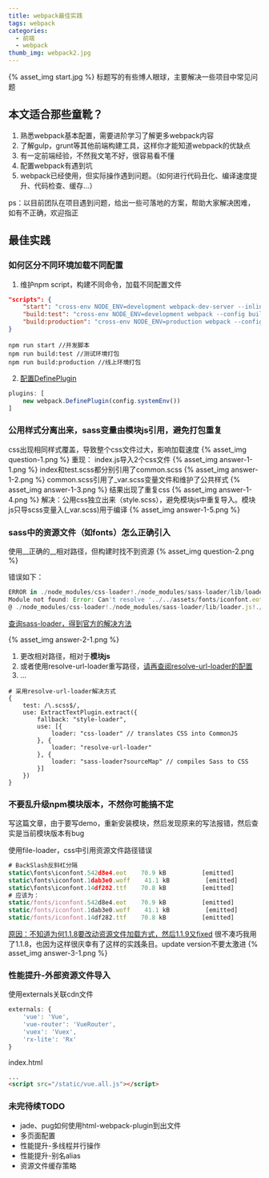 ```yaml
---
title: webpack最佳实践
tags: webpack
categories:
  - 前端
  - webpack
thumb_img: webpack2.jpg
---
```


{% asset_img start.jpg %}
标题写的有些博人眼球，主要解决一些项目中常见问题

## 本文适合那些童靴？
1. 熟悉webpack基本配置，需要进阶学习了解更多webpack内容
2. 了解gulp，grunt等其他前端构建工具，这样你才能知道webpack的优缺点
3. 有一定前端经验，不然我文笔不好，很容易看不懂
4. 配置webpack有遇到坑
5. webpack已经使用，但实际操作遇到问题。（如何进行代码丑化、编译速度提升、代码检查、缓存...）

ps：以目前团队在项目遇到问题，给出一些可落地的方案，帮助大家解决困难，如有不正确，欢迎指正

## 最佳实践
### 如何区分不同环境加载不同配置
1. 维护npm script，构建不同命令，加载不同配置文件
````json
"scripts": {
    "start": "cross-env NODE_ENV=development webpack-dev-server --inline --progress --config build/webpack.dev.conf.js",
    "build:test": "cross-env NODE_ENV=development webpack --config build/webpack.dev.conf.js",
    "build:production": "cross-env NODE_ENV=production webpack --config build/webpack.pro.conf.js"
}
````
    npm run start //开发脚本
    npm run build:test //测试环境打包
    npm run build:production //线上环境打包

2. [配置DefinePlugin](https://webpack.js.org/plugins/define-plugin/#usage)
````js
plugins: [
    new webpack.DefinePlugin(config.systemEnv())
]
````

### 公用样式分离出来，sass变量由模块js引用，避免打包重复
css出现相同样式覆盖，导致整个css文件过大，影响加载速度
{% asset_img question-1.png %}
重现：
index.js导入2个css文件
{% asset_img answer-1-1.png %}
index和test.scss都分别引用了common.scss
{% asset_img answer-1-2.png %}
common.scss引用了_var.scss变量文件和维护了公共样式
{% asset_img answer-1-3.png %}
结果出现了重复css
{% asset_img answer-1-4.png %}
解决：公用css独立出来（style.scss），避免模块js中重复导入。模块js只导scss变量入(_var.scss)用于编译
{% asset_img answer-1-5.png %}

### sass中的资源文件（如fonts）怎么正确引入
使用__正确的__相对路径，但构建时找不到资源
{% asset_img question-2.png %}

错误如下：
````js
ERROR in ./node_modules/css-loader!./node_modules/sass-loader/lib/loader.js!./src/scss/style.scss
Module not found: Error: Can't resolve '../../assets/fonts/iconfont.eot' in 'E:\webpack_demo\src\scss'
@ ./node_modules/css-loader!./node_modules/sass-loader/lib/loader.js!./src/scss/style.scss 7:92-134 7:177-219
````
[查询sass-loader，得到官方的解决方法](https://github.com/webpack-contrib/sass-loader#problems-with-url)

{% asset_img answer-2-1.png %}
1. 更改相对路径，相对于**模块js**
2. 或者使用resolve-url-loader重写路径，[请再查阅resolve-url-loader的配置](https://github.com/bholloway/resolve-url-loader#apply-via-webpack-config)
3. ...

````
# 采用resolve-url-loader解决方式
{
    test: /\.scss$/,
    use: ExtractTextPlugin.extract({
        fallback: "style-loader",
        use: [{
            loader: "css-loader" // translates CSS into CommonJS
        }, {
            loader: "resolve-url-loader"
        }, {
            loader: "sass-loader?sourceMap" // compiles Sass to CSS
        }]
    })
}
````

### 不要乱升级npm模块版本，不然你可能搞不定
写这篇文章，由于要写demo，重新安装模块，然后发现原来的写法报错，然后查实是当前模块版本有bug

使用file-loader，css中引用资源文件路径错误
````js
# BackSlash反斜杠分隔
static\fonts\iconfont.542d8e4.eot    70.9 kB          [emitted]
static\fonts\iconfont.1dab3e0.woff    41.1 kB          [emitted]
static\fonts\iconfont.14df282.ttf    70.8 kB          [emitted]
# 应该为：
static/fonts/iconfont.542d8e4.eot    70.9 kB          [emitted]
static/fonts/iconfont.1dab3e0.woff    41.1 kB          [emitted]
static/fonts/iconfont.14df282.ttf    70.8 kB          [emitted]
````
[原因：不知道为何1.1.8要改动资源文件加载方式，然后1.1.9又fixed](https://github.com/webpack-contrib/file-loader/commit/26e47ca)
很不凑巧我用了1.1.8，也因为这样很庆幸有了这样的实践条目。update version不要太激进
{% asset_img answer-3-1.png %}

### 性能提升-外部资源文件导入
使用externals关联cdn文件
````js
externals: {
    'vue': 'Vue',
    'vue-router': 'VueRouter',
    'vuex': 'Vuex',
    'rx-lite': 'Rx'
}
````
index.html
````html
...
<script src="/static/vue.all.js"></script>
````

### 未完待续TODO
- jade、pug如何使用html-webpack-plugin到出文件
- 多页面配置
- 性能提升-多线程并行操作
- 性能提升-别名alias
- 资源文件缓存策略
